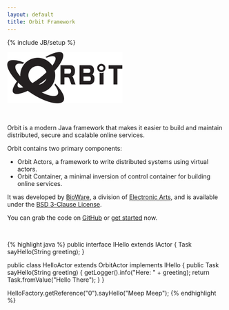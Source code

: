 ```yaml
---
layout: default
title: Orbit Framework
---
```

{% include JB/setup %}

![Orbit Framework](tpl/orbit-logo-black.png)

 <br/>

Orbit is a modern Java framework that makes it easier to build and maintain distributed,
secure and scalable online services.

Orbit contains two primary components: 

-  Orbit Actors, a framework to write distributed systems using virtual actors.
-  Orbit Container, a minimal inversion of control container for building online services.

It was developed by [BioWare](http://www.bioware.com), a division of [Electronic Arts](http://www.ea.com), and is available under the [BSD 3-Clause License](https://github.com/electronicarts/orbit/blob/master/LICENSE).

You can grab the code on [GitHub](https://github.com/electronicarts/orbit) or [get started](http://orbit.bioware.com/orbit-getting-started.html) now.

 <br/>

{% highlight java %}
public interface IHello extends IActor
{
    Task<String> sayHello(String greeting);
}
 
public class HelloActor extends OrbitActor implements IHello
{
    public Task<String> sayHello(String greeting)
    {
        getLogger().info("Here: " + greeting);
        return Task.fromValue("Hello There");
    }
}
 
HelloFactory.getReference("0").sayHello("Meep Meep");
{% endhighlight %}